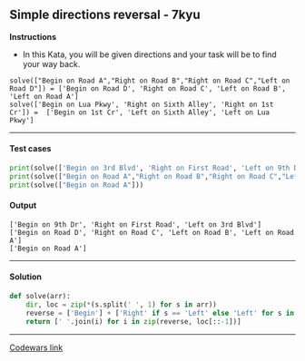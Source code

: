 ## Simple directions reversal - 7kyu

**Instructions**

- In this Kata, you will be given directions and your task will be to find your way back.

```
solve(["Begin on Road A","Right on Road B","Right on Road C","Left on Road D"]) = ['Begin on Road D', 'Right on Road C', 'Left on Road B', 'Left on Road A']
solve(['Begin on Lua Pkwy', 'Right on Sixth Alley', 'Right on 1st Cr']) =  ['Begin on 1st Cr', 'Left on Sixth Alley', 'Left on Lua Pkwy']
```

---

#### Test cases

```python
print(solve(['Begin on 3rd Blvd', 'Right on First Road', 'Left on 9th Dr']))
print(solve(["Begin on Road A","Right on Road B","Right on Road C","Left on Road D"]))
print(solve(["Begin on Road A"]))
```

#### Output 

```
['Begin on 9th Dr', 'Right on First Road', 'Left on 3rd Blvd']
['Begin on Road D', 'Right on Road C', 'Left on Road B', 'Left on Road A']
['Begin on Road A']
```

---

#### Solution

```python
def solve(arr):
    dir, loc = zip(*(s.split(' ', 1) for s in arr))
    reverse = ['Begin'] + ['Right' if s == 'Left' else 'Left' for s in dir[:0:-1]]
    return [' '.join(i) for i in zip(reverse, loc[::-1])]
```

---

[Codewars link](https://www.codewars.com/kata/5b94d7eb1d5ed297680000ca)
